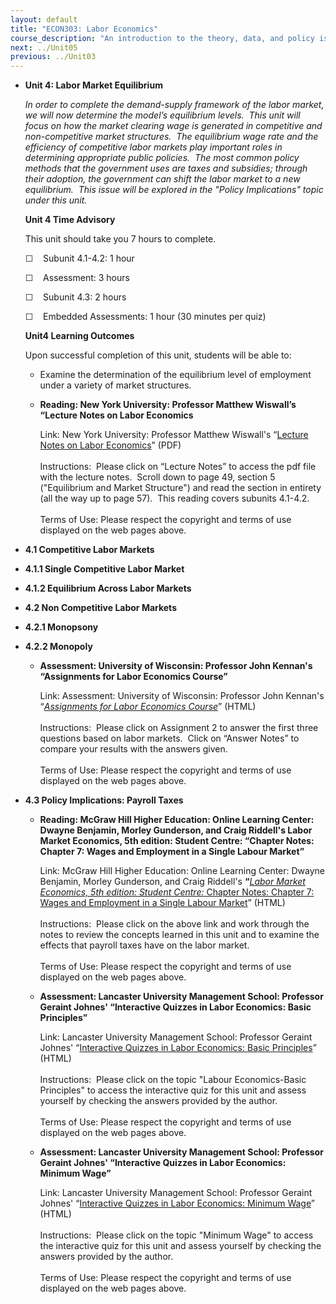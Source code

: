 ```yaml
---
layout: default
title: "ECON303: Labor Economics"
course_description: "An introduction to the theory, data, and policy issues related to labor markets as well as empirical analysis of labor market outcomes. Topics include: compensating wage differentials, labor mobility, unions, unemployment, human capital investments, and discrimination."
next: ../Unit05
previous: ../Unit03
---
```

-   **Unit 4: Labor Market Equilibrium**  

    *In order to complete the demand-supply framework of the labor
    market, we will now determine the model’s equilibrium levels.  This
    unit will focus on how the market clearing wage is generated in
    competitive and non-competitive market structures.  The equilibrium
    wage rate and the efficiency of competitive labor markets play
    important roles in determining appropriate public policies.  The
    most common policy methods that the government uses are taxes and
    subsidies; through their adoption, the government can shift the
    labor market to a new equilibrium.  This issue will be explored in
    the "Policy Implications" topic under this unit.*

    **Unit 4 Time Advisory**  

    This unit should take you 7 hours to complete.

    ☐    Subunit 4.1-4.2: 1 hour  
       
     ☐    Assessment: 3 hours  
       
     ☐    Subunit 4.3: 2 hours  
       
     ☐    Embedded Assessments: 1 hour (30 minutes per quiz)

    **Unit4 Learning Outcomes**  

    Upon successful completion of this unit, students will be able to:

    -   Examine the determination of the equilibrium level of employment
        under a variety of market structures.

    -   **Reading: New York University: Professor Matthew Wiswall’s
        “Lecture Notes on Labor Economics**

        Link: New York University: Professor Matthew Wiswall's “[Lecture
        Notes on Labor
        Economics](https://sites.google.com/site/mattwiswall/teaching)”
        (PDF)  
            
         Instructions:  Please click on “Lecture Notes” to access the
        pdf file with the lecture notes.  Scroll down to page 49,
        section 5 ("Equilibrium and Market Structure") and read the
        section in entirety (all the way up to page 57).  This reading
        covers subunits 4.1-4.2.  
            
         Terms of Use: Please respect the copyright and terms of use
        displayed on the web pages above.

-   **4.1 Competitive Labor Markets**  
-   **4.1.1 Single Competitive Labor Market**  
-   **4.1.2 Equilibrium Across Labor Markets**  
-   **4.2 Non Competitive Labor Markets**  
-   **4.2.1 Monopsony**  
-   **4.2.2 Monopoly**  
    -   **Assessment: University of Wisconsin: Professor John Kennan's
        “Assignments for Labor Economics Course”**

        Link: Assessment: University of Wisconsin: Professor John
        Kennan's “[*Assignments for Labor Economics
        Course*](http://www.ssc.wisc.edu/~jkennan/teaching/a450_.htm)”
        (HTML)  
            
         Instructions:  Please click on Assignment 2 to answer the first
        three questions based on labor markets.  Click on “Answer Notes”
        to compare your results with the answers given.  
            
         Terms of Use: Please respect the copyright and terms of use
        displayed on the web pages above.

-   **4.3 Policy Implications: Payroll Taxes**  
    -   **Reading: McGraw Hill Higher Education: Online Learning Center:
        Dwayne Benjamin, Morley Gunderson, and Craig Riddell's Labor
        Market Economics, 5th edition: Student Centre: “Chapter Notes:
        Chapter 7: Wages and Employment in a Single Labour Market”**

        Link: McGraw Hill Higher Education: Online Learning Center:
        Dwayne Benjamin, Morley Gunderson, and Craig
        Riddell's **“**[*Labor Market Economics, 5th edition: Student
        Centre:* Chapter Notes: Chapter 7: Wages and Employment in a
        Single Labour
        Market](http://highered.mcgraw-hill.com/sites/0070891540/student_view0/chapter7/chapter_notes.html)”
        (HTML)  
            
         Instructions:  Please click on the above link and work through
        the notes to review the concepts learned in this unit and to
        examine the effects that payroll taxes have on the labor
        market.  
            
         Terms of Use: Please respect the copyright and terms of use
        displayed on the web pages above.

    -   **Assessment: Lancaster University Management School: Professor
        Geraint Johnes' “Interactive Quizzes in Labor Economics: Basic
        Principles”**

        Link: Lancaster University Management School: Professor Geraint
        Johnes' “[Interactive Quizzes in Labor Economics: Basic
        Principles](http://www.lancs.ac.uk/people/ecagj/quizzes1.html)”
        (HTML)  
            
         Instructions:  Please click on the topic "Labour
        Economics-Basic Principles" to access the interactive quiz for
        this unit and assess yourself by checking the answers provided
        by the author.  
            
         Terms of Use: Please respect the copyright and terms of use
        displayed on the web pages above.

    -   **Assessment: Lancaster University Management School: Professor
        Geraint Johnes' “Interactive Quizzes in Labor Economics: Minimum
        Wage”**

        Link: Lancaster University Management School: Professor Geraint
        Johnes' “[Interactive Quizzes in Labor Economics: Minimum
        Wage](http://www.lancs.ac.uk/people/ecagj/quizzes1.html)”
        (HTML)  
            
         Instructions:  Please click on the topic "Minimum Wage" to
        access the interactive quiz for this unit and assess yourself by
        checking the answers provided by the author.  
            
         Terms of Use: Please respect the copyright and terms of use
        displayed on the web pages above.
